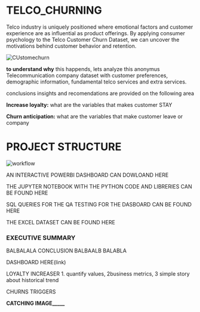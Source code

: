# TELCO_CHURNING
Telco industry is uniquely positioned where emotional factors and customer experience are as influential as product offerings. By applying consumer psychology to the Telco Customer Churn Dataset, we can uncover the motivations behind customer behavior and retention.

![CUstomechurn](https://github.com/user-attachments/assets/498fb735-56e5-4096-89f6-7fb6af41754b)

**to understand why** this happends, lets analyze this anonymus Telecommunication company dataset with customer preferences, demographic information, fundamental telco services and extra services.

conclusions insights and recomendations are provided on the following area

**Increase loyalty:** what are the variables that makes customer STAY

**Churn anticipation:** what are the variables that make customer leave or company

# PROJECT STRUCTURE

![workflow](https://github.com/user-attachments/assets/a47584bd-d906-42a8-8c3a-38bc588b469c)

AN INTERACTIVE POWERBI DASHBOARD CAN DOWLOAND HERE

THE JUPYTER NOTEBOOK WITH THE PYTHON CODE AND LIBRERIES CAN BE FOUND HERE

SQL QUERIES FOR THE QA TESTING FOR THE DASBOARD CAN BE FOUND HERE 

THE EXCEL DATASET CAN BE FOUND HERE

### EXECUTIVE SUMMARY 
BALBALALA CONCLUSION BALBAALB BALABLA 

DASHBOARD HERE(link)

LOYALTY INCREASER   1. quantify values, 2business metrics, 3 simple story about historical trend 

CHURNS TRIGGERS 

**CATCHING IMAGE_____**
